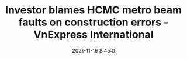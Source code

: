 ---
"title": "Investor blames HCMC metro beam faults on construction errors - VnExpress International"
"date": "2021-11-16 8:45:0"
"feed_name": "GOOGLENEWSCONSTRUCTION"
"feed_website": "https://news.google.com/search?q=construction%2Bincident&hl=en-US&gl=US&ceid=US:en"
"feed_rss": "https://news.google.com/rss/search?q=construction%2Bincident&hl=en-US&gl=US&ceid=US:en"
"link": "https://e.vnexpress.net/news/news/investor-blames-hcmc-metro-beam-faults-on-construction-errors-4386468.html"
"source": "{'href': 'https://e.vnexpress.net', 'title': 'VnExpress International'}"
"file": "_posts/2021-1-1-ac04d45b3536162a934f9393da6e7f4032283bbe.md"
"accident": "1"
"drilling": "0"
"dead": "0"
"injured": "0"
"arrested": "0"
"place": "unknown place"
"where": "unknown site"
"causes": "unknown"
"place_uri": "unknown place"
---